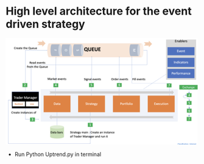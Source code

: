 # High level architecture for the event driven strategy 

![alt text](https://github.com/mehdijac/ccxtbinance/blob/main/Event-Driven-Strategy-Trading/HighLevelArchitecture.png?raw=true)

* Run Python Uptrend.py in terminal


